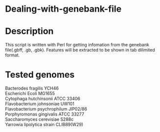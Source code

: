 
Dealing-with-genebank-file
=======================

# Description
This script is written with Perl for getting infomation from the genebank file(.gbff, .gb, .gbk). Features will be extracted to be shown in tab dilimited format.

# Tested genomes
Bacterodes fragilis YCH46<br>
Escherichi Ecoli MG1655<br>
Cytophaga hutchinsonii ATCC 33406<br>
Flavobacterium johnsoniae UW101<br>
Flavobacterium psychrophilum JIP02/86<br>
Porphyromonas gingivalis ATCC 33277<br>
Saccharomyces cerevisiae S288c<br>
Yarrowia lipolytica strain CLIB89(W29)<br>
